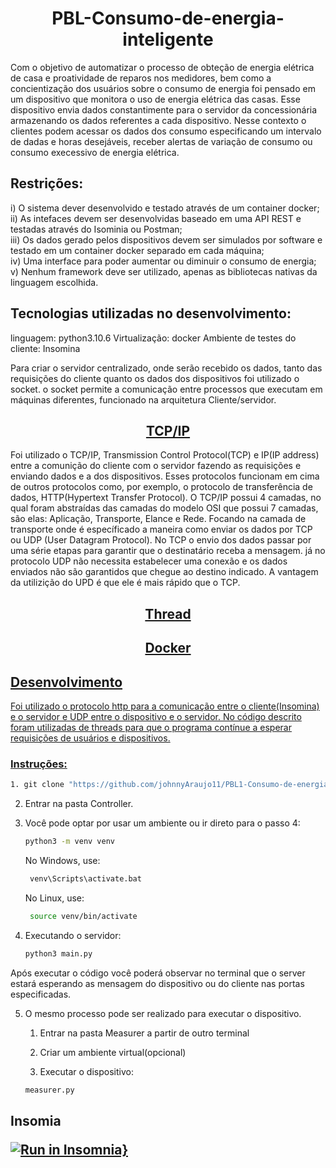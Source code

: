 

<h1 align="center">PBL-Consumo-de-energia-inteligente</h1>
Com o objetivo de automatizar o processo de obteção de energia elétrica de casa e proatividade de reparos nos medidores, bem como a concientização dos usuários sobre o consumo de energia foi pensado em um dispositivo que monitora o uso de energia elétrica das casas.
Esse dispositivo envia dados constantimente para o servidor da concessionária armazenando os dados referentes a cada dispositivo. Nesse contexto o clientes podem acessar os dados dos consumo especificando um intervalo de dadas e horas desejáveis, receber alertas de variação de consumo ou consumo execessivo de energia elétrica.

<h2>Restrições:</h2>

i) O sistema dever desenvolvido e testado através de um container docker;</br>
ii) As intefaces devem ser desenvolvidas baseado em uma API REST e testadas através do Isominia ou Postman;</br>
iii) Os dados gerado pelos dispositivos devem ser simulados por software e testado em um container docker separado em cada máquina;</br>
iv) Uma interface para poder aumentar ou diminuir o consumo de energia;</br>
v) Nenhum framework deve ser utilizado, apenas as bibliotecas nativas da linguagem escolhida.</br>


<h2>Tecnologias utilizadas no desenvolvimento:</h2>

linguagem: python3.10.6
Virtualização: docker
Ambiente de testes do cliente: Insomina


Para criar o servidor centralizado, onde serão recebido os dados, tanto das requisições do cliente quanto os dados dos dispositivos foi utilizado o socket. o socket permite a comunicação entre processos que executam em máquinas diferentes, funcionado na arquitetura Cliente/servidor.


<h2 align="center"><a href="https://www.hostgator.com.br/blog/o-que-e-protocolo-tcp-ip/">TCP/IP</a></h2>

Foi utilizado o TCP/IP, Transmission Control Protocol(TCP) e IP(IP address) entre a comunição do cliente com o servidor fazendo as requisições e enviando dados e a dos dispositivos. Esses protocolos funcionam em cima de outros protocolos como, por exemplo, o protocolo de transferência de dados, HTTP(Hypertext Transfer Protocol). O TCP/IP possui 4 camadas, no qual foram abstraídas das camadas do modelo OSI que possui 7 camadas, são elas: Aplicação, Transporte, Elance e Rede. 
Focando na camada de transporte onde é específicado a maneira como enviar os dados por TCP ou UDP  (User Datagram Protocol). No TCP o envio dos dados passar por uma série etapas para garantir que o destinatário receba a mensagem. já no protocolo UDP não necessita estabelecer uma conexão e os dados enviados não são garantidos que chegue ao destino indicado. A vantagem da utilizição do UPD é que ele é mais rápido que o TCP.

<h2 align="center"><a href="">Thread</h2>


<h2 align="center"><a href="">Docker</h2>


<h2>Desenvolvimento</h2>

Foi utilizado o protocolo http para a comunicação entre o cliente(Insomina) e o servidor e UDP entre o dispositivo e o servidor.
No código descrito foram utilizadas de threads para que o programa contínue a esperar requisições de usuários e dispositivos.


<h3>Instruções:</h3>

 ```sh
 1. git clone "https://github.com/johnnyAraujo11/PBL1-Consumo-de-energia-inteligente.git"
 ```
 2. Entrar na pasta Controller.
 3. Você pode optar por usar um ambiente ou ir direto para o passo 4:

    ```sh
    python3 -m venv venv
    ```
    No Windows, use:
    
    ```sh
     venv\Scripts\activate.bat
     ```

    No Linux, use:
    ```sh
     source venv/bin/activate
    ```
4. Executando o servidor: 

    ```sh
    python3 main.py
    ```

Após executar o código você poderá observar no terminal que o server estará esperando as mensagem do dispositivo ou do cliente nas portas especificadas.

5. O mesmo processo pode ser realizado para executar o dispositivo.
    1. Entrar na pasta Measurer a partir de outro terminal

    2. Criar um ambiente virtual(opcional)

    3. Executar o dispositivo:

    ```sh
    measurer.py
    ```


<h2>Insomia</2>

[![Run in Insomnia}](https://insomnia.rest/images/run.svg)](https://insomnia.rest/run/?label=Teste%20API&uri=https%3A%2F%2Fraw.githubusercontent.com%2FjohnnyAraujo11%2FPBL1-Consumo-de-energia-inteligente%2Fdev%2FInsomnia_2023-03-20.json)